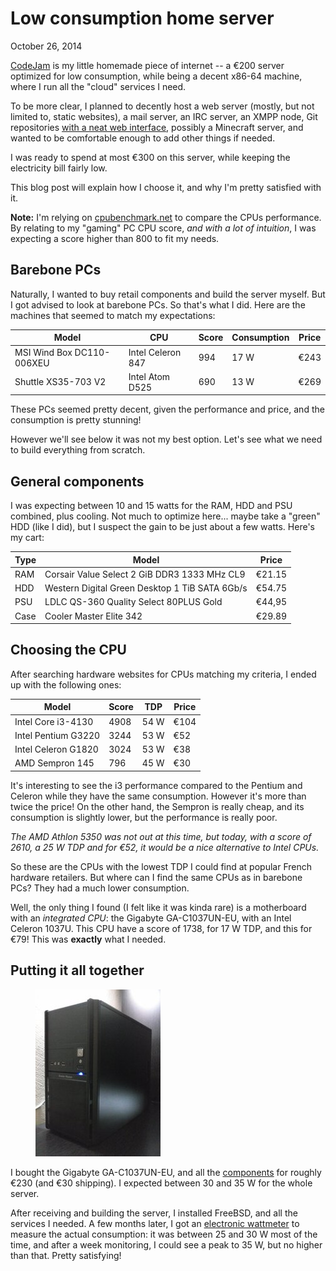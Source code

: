 # Low consumption home server
October 26, 2014

[CodeJam](../../2015/03/naming-things.md) is my little homemade piece
of internet -- a €200 server optimized for low consumption, while being
a decent x86-64 machine, where I run all the "cloud" services I need.

To be more clear, I planned to decently host a web server (mostly, but
not limited to, static websites), a mail server, an IRC server, an XMPP
node, Git repositories [with a neat web interface][gogs], possibly a
Minecraft server, and wanted to be comfortable enough to add other
things if needed.

[gogs]: http://gogs.io/

I was ready to spend at most €300 on this server, while keeping the
electricity bill fairly low.

This blog post will explain how I choose it, and why I'm pretty
satisfied with it.

<div class="note">

**Note:** I'm relying on
[cpubenchmark.net](http://www.cpubenchmark.net/) to compare the CPUs
performance. By relating to my "gaming" PC CPU score, *and with a lot of
intuition*, I was expecting a score higher than 800 to fit my needs.

</div>

## Barebone PCs

Naturally, I wanted to buy retail components and build the server
myself. But I got advised to look at barebone PCs. So that's what I did.
Here are the machines that seemed to match my expectations:

Model                     | CPU               | Score | Consumption | Price
--------------------------|-------------------|-------|-------------|------
MSI Wind Box DC110-006XEU | Intel Celeron 847 | 994   | 17 W        | €243
Shuttle XS35-703 V2       | Intel Atom D525   | 690   | 13 W        | €269

These PCs seemed pretty decent, given the performance and price, and the
consumption is pretty stunning!

However we'll see below it was not my best option. Let's see what we
need to build everything from scratch.

## General components

I was expecting between 10 and 15 watts for the RAM, HDD and PSU
combined, plus cooling. Not much to optimize here... maybe take a
"green" HDD (like I did), but I suspect the gain to be just about a few
watts. Here's my cart:

Type | Model                                          | Price
-----|------------------------------------------------|-------
RAM  | Corsair Value Select 2 GiB DDR3 1333 MHz CL9   | €21.15
HDD  | Western Digital Green Desktop 1 TiB SATA 6Gb/s | €54.75
PSU  | LDLC QS-360 Quality Select 80PLUS Gold         | €44,95
Case | Cooler Master Elite 342                        | €29.89

## Choosing the CPU

After searching hardware websites for CPUs matching my criteria, I ended
up with the following ones:

Model               | Score | TDP  | Price
--------------------|-------|------|------
Intel Core i3-4130  | 4908  | 54 W | €104
Intel Pentium G3220 | 3244  | 53 W | €52
Intel Celeron G1820 | 3024  | 53 W | €38
AMD Sempron 145     | 796   | 45 W | €30

It's interesting to see the i3 performance compared to the Pentium and
Celeron while they have the same consumption. However it's more than
twice the price! On the other hand, the Sempron is really cheap, and
its consumption is slightly lower, but the performance is really poor.

*The AMD Athlon 5350 was not out at this time, but today, with a
score of 2610, a 25 W TDP and for €52, it would be a nice alternative to
Intel CPUs.*

So these are the CPUs with the lowest TDP I could find at popular French
hardware retailers. But where can I find the same CPUs as in barebone
PCs? They had a much lower consumption.

Well, the only thing I found (I felt like it was kinda rare) is a
motherboard with an *integrated CPU*: the Gigabyte GA-C1037UN-EU, with
an Intel Celeron 1037U. This CPU have a score of 1738, for 17 W TDP, and
this for €79! This was **exactly** what I needed.

## Putting it all together

<div class="float-wrapper">

<figure class="left">
  <a href="../../img/2014/10/codejam.jpg">
    <img alt="CodeJam server image" src="../../img/2014/10/codejam.thumb.jpg">
  </a>
</figure>

I bought the Gigabyte GA-C1037UN-EU, and all the
[components](#general-components) for roughly €230 (and €30 shipping). I
expected between 30 and 35 W for the whole server.

After receiving and building the server, I installed FreeBSD, and all
the services I needed. A few months later, I got an [electronic
wattmeter] to measure the actual consumption: it was between 25 and 30 W
most of the time, and after a week monitoring, I could see a peak to 35
W, but no higher than that. Pretty satisfying!

[electronic wattmeter]: http://en.wikipedia.org/wiki/Wattmeter#Electronic_wattmeter

</div>

